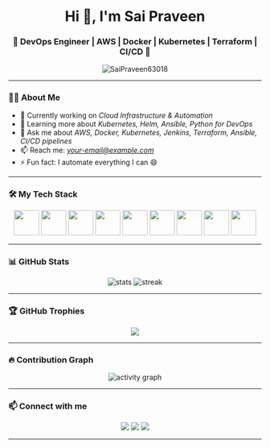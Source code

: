 <h1 align="center">Hi 👋, I'm Sai Praveen</h1>
<h3 align="center">🚀 DevOps Engineer | AWS | Docker | Kubernetes | Terraform | CI/CD 🚀</h3>

<p align="center">
  <img src="https://komarev.com/ghpvc/?username=SaiPraveen63018&label=Profile%20views&color=brightgreen&style=plastic" alt="SaiPraveen63018" />
</p>

---

### 👨‍💻 About Me

- 🔭 Currently working on *Cloud Infrastructure & Automation*
- 🌱 Learning more about *Kubernetes, Helm, Ansible, Python for DevOps*
- 💬 Ask me about *AWS, Docker, Kubernetes, Jenkins, Terraform, Ansible, CI/CD pipelines*
- 📫 Reach me: *your-email@example.com*
- ⚡ Fun fact: I automate everything I can 😄

---

### 🛠 My Tech Stack

<p align="center">
  <img src="https://cdn.jsdelivr.net/gh/devicons/devicon/icons/aws/aws-original.svg" width="50" height="50"/>
  <img src="https://cdn.jsdelivr.net/gh/devicons/devicon/icons/docker/docker-original.svg" width="50" height="50"/>
  <img src="https://cdn.jsdelivr.net/gh/devicons/devicon/icons/kubernetes/kubernetes-plain.svg" width="50" height="50"/>
  <img src="https://cdn.jsdelivr.net/gh/devicons/devicon/icons/terraform/terraform-original.svg" width="50" height="50"/>
  <img src="https://cdn.jsdelivr.net/gh/devicons/devicon/icons/git/git-original.svg" width="50" height="50"/>
  <img src="https://cdn.jsdelivr.net/gh/devicons/devicon/icons/python/python-original.svg" width="50" height="50"/>
  <img src="https://cdn.jsdelivr.net/gh/devicons/devicon/icons/linux/linux-original.svg" width="50" height="50"/>
  <img src="https://cdn.jsdelivr.net/gh/devicons/devicon/icons/jenkins/jenkins-original.svg" width="50" height="50"/>
  <img src="https://cdn.jsdelivr.net/gh/devicons/devicon/icons/ansible/ansible-original.svg" width="50" height="50"/>
</p>

---

### 📊 GitHub Stats

<p align="center">
  <img src="https://github-readme-stats.vercel.app/api?username=SaiPraveen63018&show_icons=true&theme=radical" alt="stats" />
  <img src="https://github-readme-streak-stats.herokuapp.com/?user=SaiPraveen63018&theme=radical" alt="streak" />
</p>

---

### 🏆 GitHub Trophies

<p align="center">
  <img src="https://github-profile-trophy.vercel.app/?username=SaiPraveen63018&theme=dracula&margin-w=15&no-bg=true&no-frame=true" />
</p>

---

### 🔥 Contribution Graph

<p align="center">
  <img src="https://github-readme-activity-graph.vercel.app/graph?username=SaiPraveen63018&theme=react-dark" alt="activity graph" />
</p>

---

### 📫 Connect with me

<p align="center">
  <a href="mailto:your-email@example.com"><img src="https://img.shields.io/badge/Email-D14836?style=for-the-badge&logo=gmail&logoColor=white"/></a>
  <a href="https://www.linkedin.com/in/your-linkedin-id/" target="blank"><img src="https://img.shields.io/badge/LinkedIn-blue?style=for-the-badge&logo=linkedin&logoColor=white" /></a>
  <a href="https://github.com/SaiPraveen63018" target="blank"><img src="https://img.shields.io/badge/GitHub-181717?style=for-the-badge&logo=github&logoColor=white" /></a>
</p>

---
